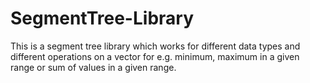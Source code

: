 # SegmentTree-Library
This is a segment tree library which works for different data types and different operations on a vector for e.g. minimum, maximum in a given range or sum of values in a given range.
